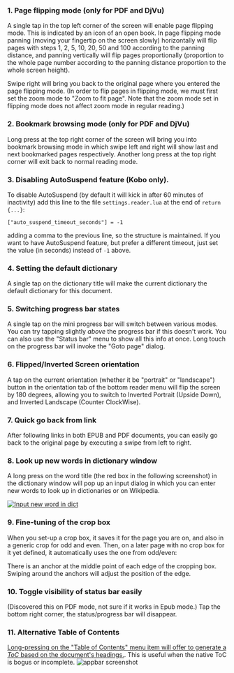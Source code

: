 ### 1. Page flipping mode (only for PDF and DjVu)
A single tap in the top left corner of the screen will enable page flipping mode. This is indicated by an icon of an open book. In page flipping mode panning (moving your fingertip on the screen slowly) horizontally will flip pages with steps 1, 2, 5, 10, 20, 50 and 100 according to the panning distance, and panning vertically will flip pages proportionally (proportion to the whole page number according to the panning distance proportion to the whole screen height).

Swipe right will bring you back to the original page where you entered the page flipping mode. (In order to flip pages in flipping mode, we must first set the zoom mode to "Zoom to fit page". Note that the zoom mode set in flipping mode does not affect zoom mode in regular reading.)

### 2. Bookmark browsing mode (only for PDF and DjVu)
Long press at the top right corner of the screen will bring you into bookmark browsing mode in which swipe left and right will show last and next bookmarked pages respectively. Another long press at the top right corner will exit back to normal reading mode.

### 3. Disabling AutoSuspend feature (Kobo only).
To disable AutoSuspend (by default it will kick in after 60 minutes of inactivity) add this line to the file `settings.reader.lua` at the end of `return {...}`:

```
["auto_suspend_timeout_seconds"] = -1
```

adding a comma to the previous line, so the structure is maintained. If you want to have AutoSuspend feature, but prefer a different timeout, just set the value (in seconds) instead of `-1` above.

### 4. Setting the default dictionary
A single tap on the dictionary title will make the current dictionary the default dictionary for this document.

### 5. Switching progress bar states
A single tap on the mini progress bar will switch between various modes. You can try tapping slightly *above* the progress bar if this doesn't work. You can also use the "Status bar" menu to show all this info at once. Long touch on the progress bar will invoke the "Goto page" dialog.

### 6. Flipped/Inverted Screen orientation
A tap on the current orientation (whether it be "portrait" or "landscape") button in the orientation tab of the bottom reader menu will flip the screen by 180 degrees, allowing you to switch to Inverted Portrait (Upside Down), and Inverted Landscape (Counter ClockWise).

### 7. Quick go back from link
After following links in both EPUB and PDF documents, you can easily go back to the original page by executing a swipe from left to right.

### 8. Look up new words in dictionary window
A long press on the word title (the red box in the following screenshot) in the dictionary window will pop up an input dialog in which you can enter new words to look up in dictionaries or on Wikipedia.

[![Input new word in dict](https://github.com/koreader/koreader/wiki/screenshots/dictionary_input_new_word.png)](https://github.com/koreader/koreader/wiki/screenshots/dictionary_input_new_word.png)

### 9. Fine-tuning of the crop box
When you set-up a crop box, it saves it for the page you are on, and also in a generic crop for odd and even.
Then, on a later page with no crop box for it yet defined, it automatically uses the one from odd/even:

There is an anchor at the middle point of each edge of the cropping box. Swiping around the anchors will adjust the position of the edge.

### 10. Toggle visibility of status bar easily
(Discovered this on PDF mode, not sure if it works in Epub mode.)
Tap the bottom right corner, the status/progress bar will disappear.

### 11. Alternative Table of Contents
[Long-pressing on the "Table of Contents" menu item will offer to generate a _ToC_ based on the document's headings.](https://github.com/koreader/koreader/pull/4011). This is useful when the native ToC is bogus or incomplete.
![appbar screenshot](https://user-images.githubusercontent.com/24273478/41361691-f54900ce-6f2f-11e8-99cf-99eb6a5dd9a2.png)
